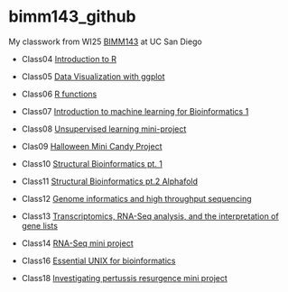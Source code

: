 # bimm143_github

My classwork from WI25 [BIMM143](https://bioboot.github.io/bimm143_W25/) at UC San Diego

- Class04 [Introduction to R](https://htmlpreview.github.io/?https://raw.githubusercontent.com/lil044/bimm143_github/refs/heads/main/Lab4-Thu1.16/Introduction-to-R.html)

- Class05 [Data Visualization with ggplot](https://htmlpreview.github.io/?https://raw.githubusercontent.com/lil044/bimm143_github/refs/heads/main/Lab5-Tue1.21/Class%205%20-%20Data%20Visualization%20with%20ggplot.html)

- Class06 [R functions](https://htmlpreview.github.io/?https://raw.githubusercontent.com/lil044/bimm143_github/refs/heads/main/Lab6-Thu1.23/Lab%206%20-%20F%20Functions%20-%201.23.html)

- Class07 [Introduction to machine learning for Bioinformatics 1](https://htmlpreview.github.io/?https://raw.githubusercontent.com/lil044/bimm143_github/refs/heads/main/Lab7-Tue1.28/Lab7_Tue1%3A28.html)

- Class08 [Unsupervised learning mini-project](https://htmlpreview.github.io/?https://raw.githubusercontent.com/lil044/bimm143_github/refs/heads/main/Lab8-Thu1.30/Lab%208%20-%20Thu%201.30.html)

- Clas09 [Halloween Mini Candy Project](https://htmlpreview.github.io/?https://raw.githubusercontent.com/lil044/bimm143_github/refs/heads/main/Lab9-Tue2.4/Lab%209%202.4%20-%20Halloween%20Candy/Lab%209%202..4%20-%20Halloween%20Candy.html)

- Class10 [Structural Bioinformatics pt. 1](https://htmlpreview.github.io/?https://raw.githubusercontent.com/lil044/bimm143_github/refs/heads/main/Lab10-Thu2.6/Lab%2010%202.6%20-%20Structural%20Bioinformatics%20(Pt.1).html)

- Class11 [Structural Bioinformatics pt.2 Alphafold](https://htmlpreview.github.io/?https://raw.githubusercontent.com/lil044/bimm143_github/refs/heads/main/Lab11-Tue2.11/Lab%2011%20-%20Tue%202.11%20-%20Predicting%20Structure%20of%20Gene.html)

- Class12 [Genome informatics and high throughput sequencing](https://htmlpreview.github.io/?https://github.com/lil044/bimm143_github/blob/main/Lab12-Thu2.13/Homework%20Lab%2011%20-%20Thu%202.13.html)

- Class13 [Transcriptomics, RNA-Seq analysis, and the interpretation of gene lists](https://htmlpreview.github.io/?https://raw.githubusercontent.com/lil044/bimm143_github/refs/heads/main/Lab13-Tue2.18/Lab%2013%20Tue%202.18%20-%20RNA%20seq%20(pt.%201).html)

- Class14 [RNA-Seq mini project](https://htmlpreview.github.io/?https://raw.githubusercontent.com/lil044/bimm143_github/refs/heads/main/Lab14-Thu2.20/Lab%2014%20-%20RNA%20Seq%20Analysis%20Mini%20Project.html)

- Class16 [Essential UNIX for bioinformatics](https://github.com/lil044/bimm143_github/blob/main/Lab16-Thu2.27/BIMM143%20-%20Homework%2016.pdf)

- Class18 [Investigating pertussis resurgence mini project](https://htmlpreview.github.io/?https://raw.githubusercontent.com/lil044/bimm143_github/refs/heads/main/Lab18-Thu3.6/Lab18.html)
